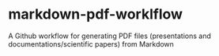 # markdown-pdf-worklflow
A Github workflow for generating PDF files (presentations and documentations/scientific papers) from Markdown 
